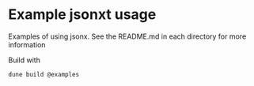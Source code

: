 # Example jsonxt usage

Examples of using jsonx. See the README.md in each directory
for more information

Build with

```
dune build @examples
```
